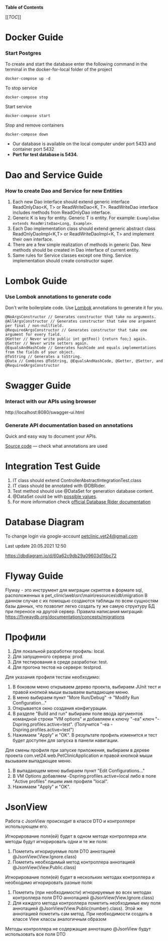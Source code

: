 **Table of Contents**

[[_TOC_]]

# Docker Guide
### Start Postgres

To create and start the database enter the following command in the terminal in the docker-for-local folder of the project

```docker-compose up -d```

To stop service

```docker-compose stop```

Start service

```docker-compose start```

Stop and remove containers

```docker-compose down```

- Our database is available on the local computer under port 5433 and container port 5432
- **Port for test database is 5434.**


# Dao and Service Guide
### How to create Dao and Service for new Entities


1. Each new Dao interface should extend generic interface ReadOnlyDao<K, T> or ReadWriteDao<K, T>. ReadWriteDao interface includes methods from ReadOnlyDao interface.
2. Generic K is key for entity. Generic T is entity. For example: `ExampleDao extends ReadWriteDao<Long, Example>`.
3. Each Dao implementation class should extend generic abstract class ReadOnlyDaoImpl<K,T> or ReadWriteDaoImpl<K, T> and implement their own interface.
4. There are a few simple realization of methods in generic Dao. New methods should be created in Dao interface of current entity.
5. Same rules for Service classes except one thing. Service implementation should create constructor super.

# Lombok Guide
### Use Lombok annotations to generate code
Don't write boilerplate code. Use [Lombok](https://javarush.ru/groups/posts/2753-biblioteka-lombok) annotations to generate it for you.

```
@NoArgsConstructor // Generates constructor that take no arguments.
@AllArgsConstructor // Generates constructor that take one argument per final / non-nullfield.
@RequiredArgsConstructor // Generates constructor that take one argument for every field.
@Getter // Never write public int getFoo() {return foo;} again.
@Setter // Never write setters again.
@EqualsAndHashCode // Generates hashCode and equals implementations from the fields of your object.
@ToString // Generates a toString.
@Data // Combines @ToString, @EqualsAndHashCode, @Getter, @Setter, and @RequiredArgsConstructor
```


# Swagger Guide
### Interact with our APIs using browser
http://localhost:8080/swagger-ui.html

### Generate API documentation based on annotations
Quick and easy way to document your APIs.

[Source code](https://github.com/springdoc/springdoc-openapi-demos/blob/master/springdoc-openapi-spring-boot-2-webmvc/src/main/java/org/springdoc/demo/app2/api/UserApi.java) — check what annotations are used



# Integration Test Guide

1. IT class should extend ControllerAbstractIntegrationTest.class
2. IT class should be annotated with @DBRider.
3. Test method should use @DataSet for generation database content.  
4. @DataSet could be with [possible values](https://database-rider.github.io/getting-started/#configuration). 
5. For more information check [official Database Rider documentation](https://database-rider.github.io/database-rider/1.23.0/documentation.html)

# Database Diagram

To change login via google-account petclinic.vet24@gmail.com

Last update 20.05.2021 12:50

https://dbdiagram.io/d/60a62c9db29a09603d15bc72

[//]: # ()
[//]: # (# Sonarqube Guide)

[//]: # ()
[//]: # (Для работы с Sonarqube в Idea нужно подключить плагин Sonarlint.)

[//]: # (1. Идём в настройки IDEA и в разделе Plugins находим плагин SonarLint и устанавливаем его.)

[//]: # (2. Открываем панель плагина, кликаем по иконке "Configure SonarLint".)

[//]: # (3. Далее "Configure the connection...", добавляем новый &#40;SonarQube, не SonarCloud&#41;. URL: http://91.241.64.154:9000/)

[//]: # (4. Выбираем авторизацию по логину и паролю, вводим. Ok. Finish.)

[//]: # (5. Из выпадающего списка выбираем проект "pet_clinic". В Project key указываем pet_clinic. Ok.)

[//]: # (6. Если не получилось - гайд с картинками: https://habr.com/ru/company/krista/blog/469963/)

[//]: # ()
[//]: # (# Sonarqube. Поднять контейнер на сервере с нуля.)

[//]: # ()
[//]: # (1. Открыть командную строку в ОС и ввести ssh john@91.241.64.154, после запроса пароля указать r43naj5QV2)

[//]: # (2. Ввести команду sudo su и указать пароль r43naj5QV2)

[//]: # (3. Проверить есть ли конфигурационный файл docker-compose.yml на сервере командой **cd /sonarqube** , далее **ll**.)

[//]: # (4. Если файла нет, то ввести команду **nano docker-compose.yml** и скопировать содержимое файла docker-compose.yml из директории devops/sonarqube проекта, после чего сохранить файл на сервере.)

[//]: # (5. Проверить наличие директорий для sonarqube и postgresql по аналогии с п.3:)

[//]: # (   /data/docker-volume/sonarqube1/data)

[//]: # (   /data/docker-volume/sonarqube1/extensions)

[//]: # (   /data/docker-volume/sonarqube1/logs)

[//]: # (   /data/docker-volume/postgres_sonar)

[//]: # (   Если их нет, то создать командой **mkdir /названия/нужных/директорий**)

[//]: # (   И скопировать плагины сюда /data/docker-volume/sonarqube1/extensions из директории /sonarqube/plugins командой **cp -r /sonarqube/plugins /data/docker-volume/sonarqube1/extensions/**)

[//]: # (7. Запустить контейнеры командой **docker-compose up -d**)

[//]: # (8. В браузере перейти по http://91.241.64.154:9000/ и залогиниться логин/пароль admin)

[//]: # (9. Сменить пароль админу на qwertyASDFGH123456 , также добавить пользователя:)

[//]: # (   login - petclinic.vet24@gmail.com)

[//]: # (   password - MFbeSVsb)

[//]: # (10. Создать проект с project key и display name ==> pet_clinic)

[//]: # (11. Сгенерировать токен по названию pet_clinic)

[//]: # (12. Открыть файл .gitlab-ci.yml &#40;с браузером закончили, файл лежит в склонированном в вашу IntelliJ IDEA проекте&#41; и указать в значении переменной SONAR_PROJECT_KEY токен.)

[//]: # (13. Готово, всё работает.)

# Flyway Guide

Flyway - это инструмент для миграции скриптов в формате sql,
расположенных в pet_clinic\web\src\main\resources\db\migration
В данном случае с их помощью создаются таблицы по всем сущностям базы данных,
что позволит легко создать ту же самую структуру БД при переносе на другой сервер.
Правила написания миграций: https://flywaydb.org/documentation/concepts/migrations

# Профили

1. Для локальной разработки профиль: local. 
2. Для запущенного сервера: prod.
3. Для тестирования в среде разработки: test.
4. Для прогона тестов на сервере: testprod.

Для указания профиля тестам необходимо:

1. В боковом меню открываем дерево проекта, выбираем JUnit тест и правой кнопкой мыши вызываем выпадающее меню.
2. В меню выбираем пункт "More Run/Debug" -> "Modify Run Configuration..."
3. Открывается окно создания конфигурации.
4. В разделе "Build and run" выбираем поле ввода аргументов командной строки "VM options" 
   и добавляем к ключу "-ea" ключ "-Dspring.profiles.active=test".
   (Получится "-ea -Dspring.profiles.active=test")
5. Нажимаем "Apply" и "OK". В результате профиль изменится и тест будет доступен для запуска в панели навигации.

Для смены профиля при запуске приложения, выбираем в дереве проекта com.vet24.web.PetClinicApplication
и правой кнопкой мыши вызываем выпадающее меню.

1. В выпадающем меню выбираем пункт "Edit Configurations..."
2. В VM Options добавляем -Dspring.profiles.active=local либо в поле "Active profiles" пишем имя профиля "local".
3. Нажимаем "Apply" и "OK".

# JsonView

Работа с JsonView происходит в классе DTO и контроллере использующем его.

Игнорирование поля(ей) будет в одном методе контроллера или методы будут игнорировать одни и те же поля:
1. Пометить игнорируемые поля DTO аннотацией @JsonView(View.Ignore.class)
2. Пометить необходимый метод контроллера аннотацией @JsonView(View.Public.class)

Игнорирование поля(ей) будет в нескольких методах контроллера и необходимо игнорировать разные поля:
1. Пометить (при необходимости) игнорируемые во всех методах контроллера поля DTO аннотацией 
@JsonView(View.Ignore.class)
2. Для каждого метода контроллера пометить необходимые ему поля аннотацией @JsonView(View.Public{number}.class). 
Этой же аннотацией пометить сам метод. При необходимости создать в классе View классы аналогичным образом

Методы контроллера не содержащие аннотацию @JsonView будут использовать все поля DTO
